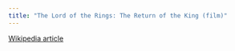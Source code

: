 ```yaml
---
title: "The Lord of the Rings: The Return of the King (film)"
---
```


[Wikipedia
article](http://en.wikipedia.org/wiki/The_Lord_of_the_Rings:_The_Return_of_the_King)
